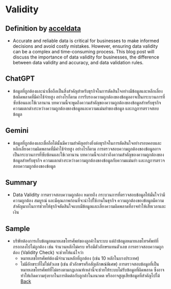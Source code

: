 # Validity
## Definition by [acceldata](https://www.acceldata.io/article/data-validity)
  - Accurate and reliable data is critical for businesses to make informed decisions and avoid costly mistakes. However, ensuring data validity can be a complex and time-consuming process. This blog post will discuss the importance of data validity for businesses, the difference between data validity and accuracy, and data validation rules.

## ChatGPT
  - ข้อมูลที่ถูกต้องและน่าเชื่อถือเป็นสิ่งสำคัญสำหรับธุรกิจในการตัดสินใจอย่างมีข้อมูลและหลีกเลี่ยงข้อผิดพลาดที่มีค่าใช้จ่ายสูง อย่างไรก็ตาม การรับรองความถูกต้องของข้อมูลอาจเป็นกระบวนการที่ซับซ้อนและใช้เวลานาน บทความนี้จะพูดถึงความสำคัญของความถูกต้องของข้อมูลสำหรับธุรกิจ ความแตกต่างระหว่างความถูกต้องของข้อมูลและความแม่นยำของข้อมูล และกฎการตรวจสอบข้อมูล

## Gemini
  - ข้อมูลที่ถูกต้องและเชื่อถือได้นั้นมีความสำคัญอย่างยิ่งต่อธุรกิจในการตัดสินใจอย่างรอบคอบและหลีกเลี่ยงความผิดพลาดที่มีค่าใช้จ่ายสูง อย่างไรก็ตาม การตรวจสอบความถูกต้องของข้อมูลอาจเป็นกระบวนการที่ซับซ้อนและใช้เวลานาน บทความนี้จะกล่าวถึงความสำคัญของความถูกต้องของข้อมูลสำหรับธุรกิจ ความแตกต่างระหว่างความถูกต้องของข้อมูลกับความแม่นยำ และกฎการตรวจสอบความถูกต้องของข้อมูล

## Summary
  - Data Validity การตรวจสอบความถูกต้อง หมายถึง กระบวนการที่ตรวจสอบข้อมูลให้มั่นใจว่ามีความถูกต้อง สมบูรณ์ และมีคุณภาพก่อนที่จะนำไปใช้งานในธุรกิจ ความถูกต้องของข้อมูลมีความสำคัญมากในการช่วยให้ธุรกิจตัดสินใจแบบมีข้อมูลและเลี่ยงความผิดพลาดที่อาจทำให้เสียเวลาและเงิน

## Sample
  - บริษัทต้องการเก็บข้อมูลหมายเลขโทรศัพท์ของลูกค้าในระบบ แต่ถ้าข้อมูลหมายเลขโทรศัพท์ที่กรอกลงไปไม่ถูกต้อง เช่น จำนวนหลักไม่ครบ หรือมีตัวอักษรแทนตัวเลข การตรวจสอบความถูกต้อง (Validity Check) จะช่วยให้แน่ใจว่า
    - หมายเลขโทรศัพท์ต้องมีจำนวนหลักที่ถูกต้อง (เช่น 10 หลักในบางประเทศ)
    - ไม่มีอักขระที่ไม่ใช่ตัวเลข (เช่น ตัวอักษรหรือสัญลักษณ์พิเศษ)
  การตรวจสอบข้อมูลที่เป็นหมายเลขโทรศัพท์ที่ไม่ตรงตามกฎเกณฑ์เหล่านี้จะช่วยให้ระบบไม่รับข้อมูลที่ผิดพลาด ซึ่งอาจทำให้เกิดความยุ่งยากในการติดต่อกับลูกค้าในอนาคต หรืออาจสูญเสียข้อมูลที่สำคัญไปได้
 [Back](https://ekkapongwa.github.io/)
